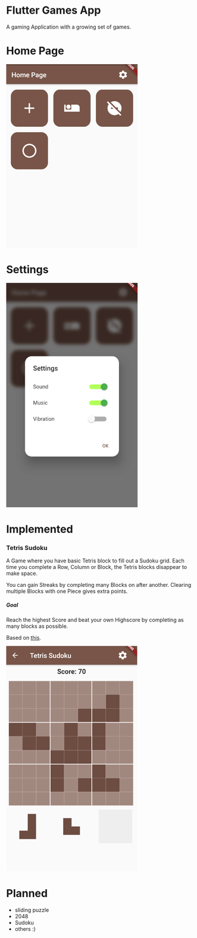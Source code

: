 # Flutter Games App
 A gaming Application with a growing set of games.

# Home Page

![Home Page](https://raw.githubusercontent.com/BertilBraun/Flutter-Games-App/Readme-Data/Images/HomePage.png "Home Page")

# Settings

![Settings](https://raw.githubusercontent.com/BertilBraun/Flutter-Games-App/Readme-Data/Images/Settings.png "Settings")

# Implemented
### Tetris Sudoku

A Game where you have basic Tetris block to fill out a Sudoku grid.
Each time you complete a Row, Column or Block, the Tetris blocks disappear to make space.

You can gain Streaks by completing many Blocks on after another.
Clearing multiple Blocks with one Piece gives extra points.


##### Goal

Reach the highest Score and beat your own Highscore by completing as many blocks as possible.

Based on [this](https://play.google.com/store/apps/details?id=athena.studio.woody.sudoku.block.puzzle.brain.training.mind.games.free.happy.offline).

![Game Picture](https://raw.githubusercontent.com/BertilBraun/Flutter-Games-App/Readme-Data/Images/TetrisSudoku.png "Game Picture")

# Planned

 - sliding puzzle
 - 2048
 - Sudoku
 - others :)
 